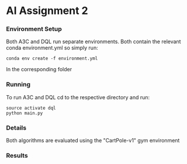 # AI Assignment 2

### Environment Setup
Both A3C and DQL run separate environments. Both contain the relevant conda environment.yml so simply run:
```
conda env create -f environment.yml
```
In the corresponding folder

### Running
To run A3C and DQL cd to the respective directory and run: 
```
source activate dql
python main.py
```

### Details
Both algorithms are evaluated using the "CartPole-v1" gym environment

### Results
